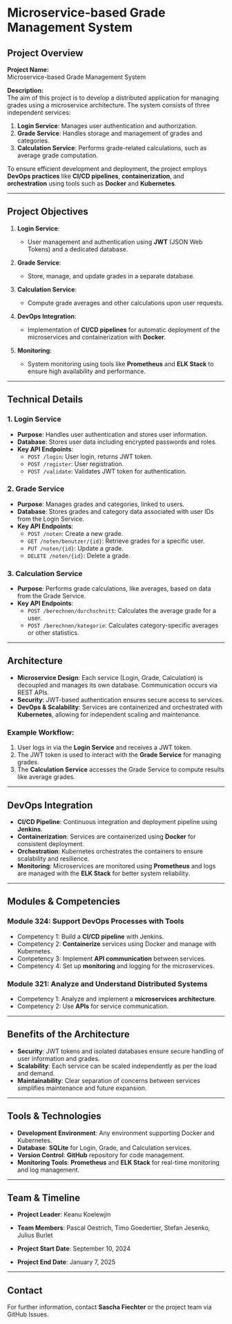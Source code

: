# Microservice-based Grade Management System

## Project Overview

**Project Name:**  
Microservice-based Grade Management System

**Description:**  
The aim of this project is to develop a distributed application for managing grades using a microservice architecture. The system consists of three independent services:

1. **Login Service**: Manages user authentication and authorization.
2. **Grade Service**: Handles storage and management of grades and categories.
3. **Calculation Service**: Performs grade-related calculations, such as average grade computation.

To ensure efficient development and deployment, the project employs **DevOps practices** like **CI/CD pipelines**, **containerization**, and **orchestration** using tools such as **Docker** and **Kubernetes**.

---

## Project Objectives

1. **Login Service**: 
   - User management and authentication using **JWT** (JSON Web Tokens) and a dedicated database.

2. **Grade Service**: 
   - Store, manage, and update grades in a separate database.

3. **Calculation Service**: 
   - Compute grade averages and other calculations upon user requests.

4. **DevOps Integration**:
   - Implementation of **CI/CD pipelines** for automatic deployment of the microservices and containerization with **Docker**.

5. **Monitoring**:
   - System monitoring using tools like **Prometheus** and **ELK Stack** to ensure high availability and performance.

---

## Technical Details

### 1. Login Service
- **Purpose**: Handles user authentication and stores user information.
- **Database**: Stores user data including encrypted passwords and roles.
- **Key API Endpoints**:
  - `POST /login`: User login, returns JWT token.
  - `POST /register`: User registration.
  - `POST /validate`: Validates JWT token for authentication.

### 2. Grade Service
- **Purpose**: Manages grades and categories, linked to users.
- **Database**: Stores grades and category data associated with user IDs from the Login Service.
- **Key API Endpoints**:
  - `POST /noten`: Create a new grade.
  - `GET /noten/benutzer/{id}`: Retrieve grades for a specific user.
  - `PUT /noten/{id}`: Update a grade.
  - `DELETE /noten/{id}`: Delete a grade.

### 3. Calculation Service
- **Purpose**: Performs grade calculations, like averages, based on data from the Grade Service.
- **Key API Endpoints**:
  - `POST /berechnen/durchschnitt`: Calculates the average grade for a user.
  - `POST /berechnen/kategorie`: Calculates category-specific averages or other statistics.

---

## Architecture

- **Microservice Design**: Each service (Login, Grade, Calculation) is decoupled and manages its own database. Communication occurs via REST APIs.
- **Security**: JWT-based authentication ensures secure access to services.
- **DevOps & Scalability**: Services are containerized and orchestrated with **Kubernetes**, allowing for independent scaling and maintenance.
  
### Example Workflow:
1. User logs in via the **Login Service** and receives a JWT token.
2. The JWT token is used to interact with the **Grade Service** for managing grades.
3. The **Calculation Service** accesses the Grade Service to compute results like average grades.

---

## DevOps Integration

- **CI/CD Pipeline**: Continuous integration and deployment pipeline using **Jenkins**.
- **Containerization**: Services are containerized using **Docker** for consistent deployment.
- **Orchestration**: Kubernetes orchestrates the containers to ensure scalability and resilience.
- **Monitoring**: Microservices are monitored using **Prometheus** and logs are managed with the **ELK Stack** for better system reliability.

---

## Modules & Competencies

### Module 324: Support DevOps Processes with Tools
- Competency 1: Build a **CI/CD pipeline** with Jenkins.
- Competency 2: **Containerize** services using Docker and manage with Kubernetes.
- Competency 3: Implement **API communication** between services.
- Competency 4: Set up **monitoring** and logging for the microservices.

### Module 321: Analyze and Understand Distributed Systems
- Competency 1: Analyze and implement a **microservices architecture**.
- Competency 2: Use **APIs** for service communication.

---

## Benefits of the Architecture
- **Security**: JWT tokens and isolated databases ensure secure handling of user information and grades.
- **Scalability**: Each service can be scaled independently as per the load and demand.
- **Maintainability**: Clear separation of concerns between services simplifies maintenance and future expansion.

---

## Tools & Technologies

- **Development Environment**: Any environment supporting Docker and Kubernetes.
- **Database**: **SQLite** for Login, Grade, and Calculation services.
- **Version Control**: **GitHub** repository for code management.
- **Monitoring Tools**: **Prometheus** and **ELK Stack** for real-time monitoring and log management.

---

## Team & Timeline

- **Project Leader**: Keanu Koelewjin  
- **Team Members**: Pascal Oestrich, Timo Goedertier, Stefan Jesenko, Julius Burlet

- **Project Start Date**: September 10, 2024  
- **Project End Date**: January 7, 2025  

---

## Contact

For further information, contact **Sascha Fiechter** or the project team via GitHub Issues.

